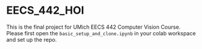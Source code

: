 # EECS_442_HOI
This is the final project for UMich EECS 442 Computer Vision Course. Please first open the `basic_setup_and_clone.ipynb` in your colab workspace and set up the repo.
